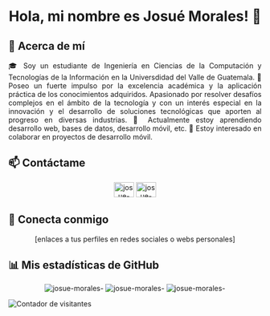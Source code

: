 <h1 align="center">Hola, mi nombre es Josué Morales! 👻</h1>

## 🚀 Acerca de mí
<p align="justify">
🎓 Soy un estudiante de Ingeniería en Ciencias de la Computación y Tecnologías de la Información en la Universdidad del Valle de Guatemala.
🔭 Poseo un fuerte impulso por la excelencia académica y la aplicación práctica de los conocimientos adquiridos. Apasionado por resolver desafíos complejos en el ámbito de la tecnología y con un interés especial en la innovación y el desarrollo de soluciones tecnológicas que aporten al progreso en diversas industrias.
🌱 Actualmente estoy aprendiendo desarrollo web, bases de datos, desarrollo móvil, etc.
👯 Estoy interesado en colaborar en proyectos de desarrollo móvil.
</p>

## 📫 Contáctame
<p align="center">
<a href="https://www.linkedin.com/in/isaackeitor/" target="blank"><img src="https://www.vectorlogo.zone/logos/linkedin/linkedin-icon.svg" alt="josue-morales-" height="30" width="40" /></a>
<a href="https://www.instagram.com/josueimg13/" target="blank"><img src="https://www.vectorlogo.zone/logos/instagram/instagram-icon.svg" alt="josue-morales-" height="30" width="40" /></a>
</p>

## 🤝 Conecta conmigo
<p align="center">
[enlaces a tus perfiles en redes sociales o webs personales]
</p>

## 📊 Mis estadísticas de GitHub
<p align="center">
  <img src="https://github-readme-stats.vercel.app/api/top-langs/?username=isaackeitor&show_icons=true&locale=en&layout=compact" alt="josue-morales-" />
  <img src="https://github-readme-stats.vercel.app/api?username=isaackeitor&show_icons=true&locale=en" alt="josue-morales-" />
  <img src="https://github-readme-streak-stats.herokuapp.com/?user=isaackeitor&" alt="josue-morales-" />
</p>

![Contador de visitantes](https://komarev.com/ghpvc/?username=isaackeitor)

